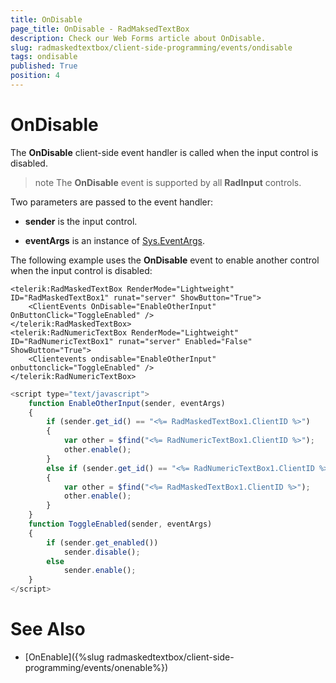 ```yaml
---
title: OnDisable
page_title: OnDisable - RadMaksedTextBox
description: Check our Web Forms article about OnDisable.
slug: radmaskedtextbox/client-side-programming/events/ondisable
tags: ondisable
published: True
position: 4
---
```


# OnDisable




The **OnDisable** client-side event handler is called when the input control is disabled.

>note The **OnDisable** event is supported by all **RadInput** controls.
>


Two parameters are passed to the event handler:

* **sender** is the input control.

* **eventArgs** is an instance of [Sys.EventArgs](https://www.asp.net/AJAX/Documentation/Live/ClientReference/Sys/EventArgsClass/default.aspx).

The following example uses the **OnDisable** event to enable another control when the input control is disabled:

````ASPNET
<telerik:RadMaskedTextBox RenderMode="Lightweight" ID="RadMaskedTextBox1" runat="server" ShowButton="True">
	<ClientEvents OnDisable="EnableOtherInput" OnButtonClick="ToggleEnabled" />
</telerik:RadMaskedTextBox>
<telerik:RadNumericTextBox RenderMode="Lightweight" ID="RadNumericTextBox1" runat="server" Enabled="False" ShowButton="True">
	<Clientevents ondisable="EnableOtherInput" onbuttonclick="ToggleEnabled" />
</telerik:RadNumericTextBox>
````



````JavaScript
<script type="text/javascript">
	function EnableOtherInput(sender, eventArgs)
	{
		if (sender.get_id() == "<%= RadMaskedTextBox1.ClientID %>")
		{
			var other = $find("<%= RadNumericTextBox1.ClientID %>");
			other.enable();
		}
		else if (sender.get_id() == "<%= RadNumericTextBox1.ClientID %>")
		{
			var other = $find("<%= RadMaskedTextBox1.ClientID %>");
			other.enable();
		}
	}
	function ToggleEnabled(sender, eventArgs)
	{
		if (sender.get_enabled())
			sender.disable();
		else
			sender.enable();
	}
</script>
````



# See Also

 * [OnEnable]({%slug radmaskedtextbox/client-side-programming/events/onenable%})
